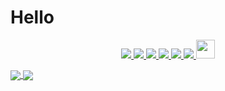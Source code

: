 # Hello 

<p align="center">
  <a href= "https://www.linkedin.com/in/imjuanleonard/">
    <img src="https://img.icons8.com/material-outlined/30/000000/linkedin.png"/>
  </a>
  <a href= "https://twitter.com/imjuanleonard">
    <img src="https://img.icons8.com/material-outlined/30/000000/twitter.png"/>
  </a>
  <a href= "https://imjuanleonard.com">
    <img src="https://img.icons8.com/material-outlined/30/000000/geography.png"/>
  </a>
  <a href="https://www.buymeacoffee.com/imjuanleonard">
    <img src="https://img.icons8.com/material-outlined/30/000000/cafe.png"/>
  </a>
  <a href="mailto:imjuanleonard@impacteam.org">
    <img src="https://img.icons8.com/ios-glyphs/30/000000/physics.png"/>
  </a>
  <a href="https://medium.com/@imjuanleonard">
    <img src="https://img.icons8.com/ios-filled/30/000000/medium-new.png"/>
  </a>
  <a href="https://stackoverflow.com/users/6228750/imjuanleonard">
    <img src="https://cdn.jsdelivr.net/npm/simple-icons@3.0.1/icons/stackoverflow.svg" height="30px" width="30px" />
  </a>
</p>

<a href="https://github.com/anuraghazra/github-readme-stats">
  <img align="center" src="https://github-readme-stats.vercel.app/api?username=imjuanleonard&count_private=true&show_icons=true&theme=vue" />
</a>
<a href="https://github.com/anuraghazra/github-readme-stats">
  <img align="center" src="https://github-readme-stats.vercel.app/api/top-langs/?username=imjuanleonard&layout=compact&hide=javascript,html" />
</a>
